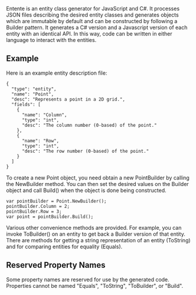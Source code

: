 Entente is an entity class generator for JavaScript and C#. It processes JSON
files describing the desired entity classes and generates objects which are
immutable by default and can be constructed by following a Builder pattern. It
generates a C# version and a Javascript version of each entity with an
identical API. In this way, code can be written in either language to interact
with the entities.

## Example

Here is an example entity description file:

    {
      "type": "entity",
      "name": "Point",
      "desc": "Represents a point in a 2D grid.",
      "fields": [
        {
          "name": "Column",
          "type": "int",
          "desc": "The column number (0-based) of the point."
        },
        {
          "name": "Row",
          "type": "int",
          "desc": "The row number (0-based) of the point."
        }
      ]
    }

To create a new Point object, you need obtain a new PointBuilder by calling the NewBuilder
method. You can then set the desired values on the Builder object and call Build() when
the object is done being constructed.

    var pointBuilder = Point.NewBuilder();
    pointBuilder.Column = 2;
    pointBuilder.Row = 3;
    var point = pointBuilder.Build();

Various other convenience methods are provided. For example, you can invoke ToBuilder() on
an entity to get back a Builder version of that entity. There are methods for getting a string
representation of an entity (ToString) and for comparing entities for equality (Equals).


## Reserved Property Names

Some property names are reserved for use by the generated code. Properties cannot
be named "Equals", "ToString", "ToBuilder", or "Build".